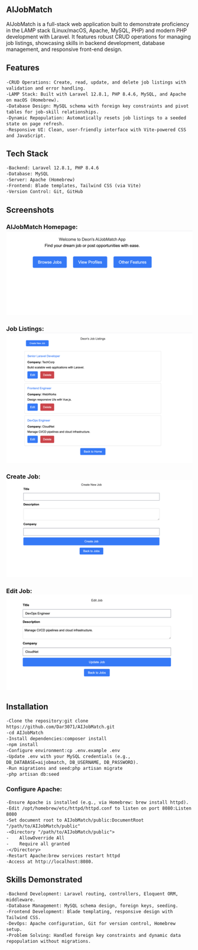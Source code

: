 ## AIJobMatch

AIJobMatch is a full-stack web application built to demonstrate proficiency in the LAMP stack (Linux/macOS, Apache, MySQL, PHP) 
and modern PHP development with Laravel. 
    It features robust CRUD operations for managing job listings, showcasing skills in backend development, database management, and responsive front-end design.

## Features
	-CRUD Operations: Create, read, update, and delete job listings with validation and error handling.
	-LAMP Stack: Built with Laravel 12.8.1, PHP 8.4.6, MySQL, and Apache on macOS (Homebrew).
	-Database Design: MySQL schema with foreign key constraints and pivot tables for job-skill relationships.
	-Dynamic Repopulation: Automatically resets job listings to a seeded state on page refresh.
	-Responsive UI: Clean, user-friendly interface with Vite-powered CSS and JavaScript.
## Tech Stack
	-Backend: Laravel 12.8.1, PHP 8.4.6
	-Database: MySQL
	-Server: Apache (Homebrew)
	-Frontend: Blade templates, Tailwind CSS (via Vite)
	-Version Control: Git, GitHub
## Screenshots

### AIJobMatch Homepage: ![View Screenshot](screenshots/jobs_main.png)

### Job Listings: ![View Screenshot](screenshots/jobs_index.png)



### Create Job: ![View Screenshot](screenshots/jobs_create.png)



### Edit Job: ![View Screenshot](screenshots/jobs_edit.png)

## Installation
	-Clone the repository:git clone https://github.com/Dar3071/AIJobMatch.git
	-cd AIJobMatch
	-Install dependencies:composer install
	-npm install
	-Configure environment:cp .env.example .env
	-Update .env with your MySQL credentials (e.g., DB_DATABASE=aijobmatch, DB_USERNAME, DB_PASSWORD).
	-Run migrations and seed:php artisan migrate
	-php artisan db:seed
### Configure Apache:
	-Ensure Apache is installed (e.g., via Homebrew: brew install httpd).
	-Edit /opt/homebrew/etc/httpd/httpd.conf to listen on port 8080:Listen 8080
	-Set document root to AIJobMatch/public:DocumentRoot "/path/to/AIJobMatch/public"
	-<Directory "/path/to/AIJobMatch/public">
	-    AllowOverride All
	-    Require all granted
	-</Directory>
	-Restart Apache:brew services restart httpd
	-Access at http://localhost:8080.
## Skills Demonstrated
	-Backend Development: Laravel routing, controllers, Eloquent ORM, middleware.
	-Database Management: MySQL schema design, foreign keys, seeding.
	-Frontend Development: Blade templating, responsive design with Tailwind CSS.
	-DevOps: Apache configuration, Git for version control, Homebrew setup.
	-Problem Solving: Handled foreign key constraints and dynamic data repopulation without migrations.
